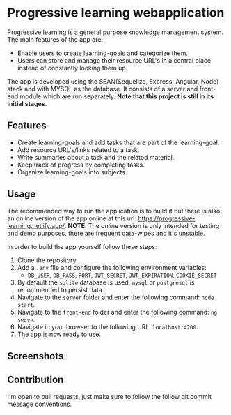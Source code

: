 # Progressive learning webapplication

Progressive learning is a general purpose knowledge management system.
The main features of the app are: 
* Enable users to create learning-goals and categorize them.
* Users can store and manage their resource URL's in a central place instead of constantly looking them up.

The app is developed using the SEAN(Sequelize, Express, Angular, Node) stack
and with MYSQL as the database. It consists of a server and front-end module
which are run separately. **Note that this project is still in its initial stages**.

## Features

* Create learning-goals and add tasks that are part of the learning-goal.
* Add resource URL's/links related to a task.
* Write summaries about a task and the related material.
* Keep track of progress by completing tasks.
* Organize learning-goals into subjects.

## Usage

The recommended way to run the application is to build it but there is also
an online version of the app online at this url: https://progressive-learning.netlify.app/.
**NOTE**: The online version is only intended for testing and demo purposes, there are 
frequent data-wipes and it's unstable.

In order to build the app yourself follow these steps: 

1. Clone the repository. 
2. Add a `.env` file and configure the following environment variables: 
    * `DB_USER`, `DB_PASS`, `PORT`, `JWT_SECRET`, `JWT_EXPIRATION`, `COOKIE_SECRET`
3. By default the `sqlite` database is used, `mysql` or `postgresql` is recommended to persist data.        
4. Navigate to the `server` folder and enter the following command: `node start`.
5. Navigate to the `front-end` folder and enter the following command: 
``ng serve``.
6. Navigate in your browser to the following URL: `localhost:4200`.
7. The app is now ready to use.

## Screenshots

    
    
## Contribution

I'm open to pull requests, just make sure to follow the follow git commit message conventions.





